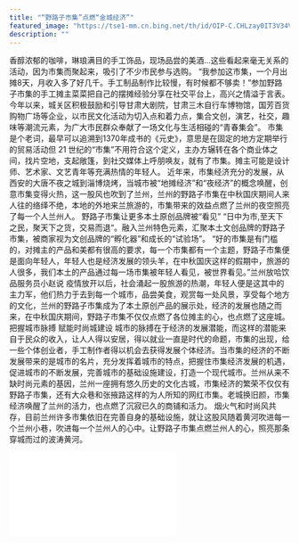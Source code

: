 ```yaml
---
title: "“野路子市集”点燃“金城经济”"
featured_image: "https://tse1-mm.cn.bing.net/th/id/OIP-C.CHLzay0IT3V34VXzgodOKwHaEs?w=312&h=197&c=7&r=0&o=5&dpr=1.5&pid=1.7"
description: ""
---
```


香醇浓郁的咖啡，琳琅满目的手工饰品，现场品尝的美酒...这些看起来毫无关系的活动，因为市集而聚起来，吸引了不少市民参与选购。
“我参加这市集，一个月出摊8天，月收入多了好几千。手工制品制作比较慢，有时候都不够卖！”参加野路子市集的手工摊主菜菜把自己的摆摊经验分享在社交平台上，高兴之情溢于言表。
今年以来，城关区积极鼓励和引导甘肃大剧院，甘肃三木自行车博物馆，国芳百货购物广场等企业，以市民文化活动为切入点和着力点，集合文创，演艺，社交，趣味等潮流元素，为广大市民群众奉献了一场文化与生活相碰的“青春集会”。
市集是个老词，最早可以追溯到1370年成书的《元史》，意思是在固定的地方定期举行的贸易活动但 21 世纪的“市集”不用符合这个定义，主办方辗转在各个商业体之间，找片空地，支起敞篷，到社交媒体上呼朋唤友，就有了市集。摊主可能是设计师、艺术家、文艺青年等充满热情的年轻人。
近年来，市集经济充分的发展，从西安的大唐不夜之城到淄博烧烤，当城市被“地摊经济”和“夜经济”的概念唤醒，创意市集变得火热，这一股风也吹到了兰州，兰州的野路子市集在中秋国庆期间人来人往的络绎不绝，本地的外地来兰旅游的，市集带来的效益点燃了兰州的夜空照亮了每一个人兰州人。
野路子市集让更多本土原创品牌被“看见”
“日中为市,至天下之民，聚天下之货，交易而退“。融入兰州特色元素，汇聚本土文创品牌的野路子市集，被商家视为文创品牌的“孵化器”和成长的“试验场”。
“好的市集是有门槛的，对摊主的产品和美都有很高的要求，每一个市集都有一个主题，野路子市集便是面向年轻人，年轻人也是经济发展的领头羊，在中秋国庆这样的假期中，旅游的人很多，我们本土的产品通过每一场市集被年轻人看见，被世界看见。”兰州放哈饮品服务员小赵说
疫情放开以后，社会涌起一股旅游的热潮，年轻人便是这其中的主力军，他们热力于去到每一个城市，品尝美食，观赏每一处风景，享受每个地方的文化，兰州的野路子市集成为了本土原创产品的展示处，经济的发展也随之而来，在中秋国庆期间，野路子市集不仅仅点燃了各位摊主的心，也点燃了这座城。
把握城市脉搏 赋能时尚城建设
城市的脉搏在于经济的发展潜能，而这样的潜能来自于民众的收入，让人人得以安居，得以就业一直是时代的命题，市集的出现，给一些个体创业者，手工制作者得以机会去获得发展个体经济。当市集的经济的不断发展带来的是城市的名片，充分发挥着城市的特点，把握住市集经济发展的机遇，促进城市的不断发展，完善城市的基础设施建设，打造一个现代城市。兰州从来不缺时尚元素的基因，兰州一座拥有悠久历史的文化古城，市集经济的繁荣不仅仅有野路子市集，还有大众巷和张掖路这样的为人所知的网红市集。老城换旧颜，市集经济唤醒了兰州的活力，也点燃了沉寂已久的商铺和活力。
烟火气和时尚风共存，目前兰州许多市集依旧在完善自身的基础设施，就让这股风随着黄河吹进每一个兰州小巷，吹进每一个兰州人的心中。让野路子市集点燃兰州人的心，照亮那条穿城而过的波涛黄河。

<iframe src="//player.bilibili.com/player.html?aid=994675480&bvid=BV1Vs4y1m7ZU&cid=1088209737&p=1" scrolling="no" border="0" frameborder="no" framespacing="0" allowfullscreen="true"> 